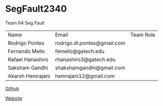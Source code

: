 # SegFault2340
Team 64 Seg Fault

<table>
  <tr>
    <td>Name</td>
    <td>Email</td>
    <td>Team Role</td>
  </tr>
  <tr>
    <td>Rodrigo Pontes</td>
    <td>rodrigo.dl.pontes@gmail.com</td>
    <td></td>
  </tr>
  <tr>
    <td>Fernando Mello</td>
    <td>femello@gatech.edu</td>
    <td></td>
  </tr>
  <tr>
    <td>Rafael Hanashiro</td>
    <td>rhanashiro3@gatech.edu</td>
    <td></td>
  </tr>
  <tr>
    <td>Saksham Gandhi</td>
    <td>shakshamgandhi@gmail.com</td>
    <td></td>
  </tr>
  <tr>
    <td>Akarsh Hemrajani</td>
    <td>hemrajani12@gmail.com</td>
    <td></td>
  </tr>
</table>


[Github](https://github.com/akarshh/SegFault2340.git)

[Web](rodrigodlpontes.github.io/segfault)[site](http://rodrigodlpontes.github.io/segfault)

